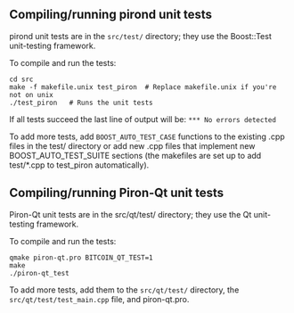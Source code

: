 Compiling/running pirond unit tests
------------------------------------

pirond unit tests are in the `src/test/` directory; they
use the Boost::Test unit-testing framework.

To compile and run the tests:

	cd src
	make -f makefile.unix test_piron  # Replace makefile.unix if you're not on unix
	./test_piron   # Runs the unit tests

If all tests succeed the last line of output will be:
`*** No errors detected`

To add more tests, add `BOOST_AUTO_TEST_CASE` functions to the existing
.cpp files in the test/ directory or add new .cpp files that
implement new BOOST_AUTO_TEST_SUITE sections (the makefiles are
set up to add test/*.cpp to test_piron automatically).


Compiling/running Piron-Qt unit tests
---------------------------------------

Piron-Qt unit tests are in the src/qt/test/ directory; they
use the Qt unit-testing framework.

To compile and run the tests:

	qmake piron-qt.pro BITCOIN_QT_TEST=1
	make
	./piron-qt_test

To add more tests, add them to the `src/qt/test/` directory,
the `src/qt/test/test_main.cpp` file, and piron-qt.pro.
